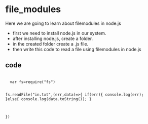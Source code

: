 # file_modules
 Here we are going to learn about filemodules in node.js</br>
<ul>
  <li>first we need to install node.js in our system.</li>
  <li>after installing node.js, create a folder.</li>
 <li>in the created folder create a .js file.</li>
  <li>then write this code to read a file using filemodules in node.js</li>
</ul>
<h2>code</h2>
  <pre>
  <code>
  var fs=require("fs")
  
  fs.readFile("in.txt",(err,data)=>{
    if(err){
              console.log(err);
           }else{
                console.log(data.toString());
           }  

})
  </code>
</pre>
